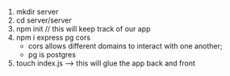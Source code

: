 1. mkdir server
2. cd server/server
3. npm init // this will keep track of our app
4. npm i express pg cors
    * cors allows different domains to interact with one another;
    * pg is postgres 
5. touch index.js --> this will glue the app back and front


